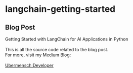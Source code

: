 # langchain-getting-started
## Blog Post
Getting Started with LangChain for AI Applications in Python
<add link here>
<br><br>
This is all the source code related to the blog post.<br>
For more, visit my Medium Blog:<br><br>
<a href='https://medium.com/@ubermenschdeveloper'>Ubermensch Developer</a>

